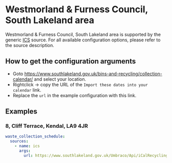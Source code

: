 # Westmorland & Furness Council, South Lakeland area

Westmorland & Furness Council, South Lakeland area is supported by the generic [ICS](/doc/source/ics.md) source. For all available configuration options, please refer to the source description.


## How to get the configuration arguments

- Goto <https://www.southlakeland.gov.uk/bins-and-recycling/collection-calendar/> and select your location.  
- Rightclick -> copy the URL of the `Import these dates into your calendar` link.
- Replace the `url` in the example configuration with this link.

## Examples

### 8, Cliff Terrace, Kendal, LA9 4JR

```yaml
waste_collection_schedule:
  sources:
    - name: ics
      args:
        url: https://www.southlakeland.gov.uk/Umbraco/Api/iCalRecycling/Get/?siteid=48750
```
